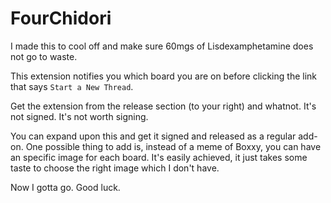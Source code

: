 # FourChidori

I made this to cool off and make sure 60mgs of Lisdexamphetamine does not go to waste.

This extension notifies you which board you are on before clicking the link that says `Start a New Thread`.

Get the extension from the release section (to your right) and whatnot. It's not signed. It's not worth signing.

You can expand upon this and get it signed and released as a regular add-on. One possible thing to add is, instead of a meme of Boxxy, you can have an specific image for each board. It's easily achieved, it just takes some taste to choose the right image which I don't have.

Now I gotta go. Good luck.
